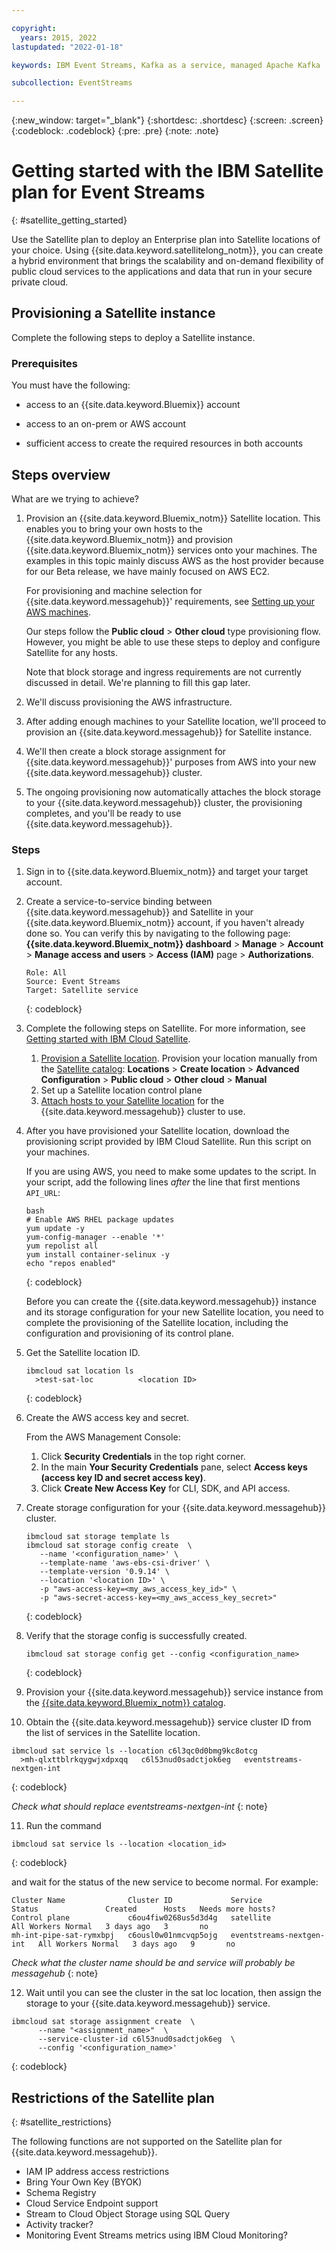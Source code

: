 ```yaml
---

copyright:
  years: 2015, 2022
lastupdated: "2022-01-18"

keywords: IBM Event Streams, Kafka as a service, managed Apache Kafka

subcollection: EventStreams

---
```


{:new_window: target="_blank"}
{:shortdesc: .shortdesc}
{:screen: .screen}
{:codeblock: .codeblock}
{:pre: .pre}
{:note: .note}


# Getting started with the IBM Satellite plan for Event Streams
{: #satellite_getting_started}

Use the Satellite plan to deploy an Enterprise plan into Satellite locations of your choice. Using {{site.data.keyword.satellitelong_notm}}, you can create a hybrid environment that brings the scalability and on-demand flexibility of public cloud services to the applications and data that run in your secure private cloud. 

## Provisioning a Satellite instance

Complete the following steps to deploy a Satellite instance. 

### Prerequisites

You must have the following: 
* access to an {{site.data.keyword.Bluemix}} account

* access to an on-prem or AWS account

* sufficient access to create the required resources in both accounts

## Steps overview

What are we trying to achieve?

1. Provision an {{site.data.keyword.Bluemix_notm}} Satellite location. This enables you to bring your own hosts to the {{site.data.keyword.Bluemix_notm}} and provision {{site.data.keyword.Bluemix_notm}} services onto your machines. The examples in this topic mainly discuss AWS as the host provider because for our Beta release, we have mainly focused on AWS EC2.

   For provisioning and machine selection for {{site.data.keyword.messagehub}}' requirements, see [Setting up your AWS machines](/docs/EventStreams?topic=EventStreams-aws).

   Our steps follow the **Public cloud** > **Other cloud** type provisioning flow. However, you might be able to use these steps to deploy and configure Satellite for any hosts.

   Note that block storage and ingress requirements are not currently discussed in detail. We're planning to fill this gap later.

2. We'll discuss provisioning the AWS infrastructure.

3. After adding enough machines to your Satellite location, we'll proceed to provision an {{site.data.keyword.messagehub}} for Satellite instance.

4. We'll then create a block storage assignment for {{site.data.keyword.messagehub}}' purposes from AWS into your new {{site.data.keyword.messagehub}} cluster.

5. The ongoing provisioning now automatically attaches the block storage to your {{site.data.keyword.messagehub}} cluster, the provisioning completes, and you'll be ready to use {{site.data.keyword.messagehub}}.



### Steps

1. Sign in to {{site.data.keyword.Bluemix_notm}} and target your target account.
2. Create a service-to-service binding between {{site.data.keyword.messagehub}} and Satellite in your {{site.data.keyword.Bluemix_notm}} account, if you haven't already done so. You can verify this by navigating to the following page: **{{site.data.keyword.Bluemix_notm}} dashboard** > **Manage** > **Account** > **Manage access and users** > **Access (IAM)** page > **Authorizations**.

   ```
   Role: All
   Source: Event Streams
   Target: Satellite service
   ```
   {: codeblock}

3. Complete the following steps on Satellite. For more information, see [Getting started with IBM Cloud Satellite](/docs/satellite?topic=satellite-getting-started).
   1. [Provision a Satellite location](/docs/satellite-working?topic=satellite-working-getting-started#create-location).
   Provision your location manually from the [Satellite catalog](https://cloud.ibm.com/satellite/): **Locations** > **Create location** > **Advanced Configuration** > **Public cloud** > **Other cloud** > **Manual**
   2. Set up a Satellite location control plane 
   3. [Attach hosts to your Satellite location](/docs/satellite?topic=satellite-getting-started#attach-hosts-to-location) for the {{site.data.keyword.messagehub}} cluster to use.
4. After you have provisioned your Satellite location, download the provisioning script provided by IBM Cloud Satellite. Run this script on your machines.

   If you are using AWS, you need to make some updates to the script. In your script, add the following lines *after* the line that first mentions `API_URL`:

   ```
   bash
   # Enable AWS RHEL package updates
   yum update -y
   yum-config-manager --enable '*'
   yum repolist all
   yum install container-selinux -y
   echo "repos enabled"
   ```
   {: codeblock}

   Before you can create the {{site.data.keyword.messagehub}} instance and its storage configuration for your new Satellite location, you need to complete the provisioning of the Satellite location, including the configuration and provisioning of its control plane. 

5. Get the Satellite location ID.

   ```
   ibmcloud sat location ls
     >test-sat-loc          <location ID>
   ```
   {: codeblock}

6. Create the AWS access key and secret. 

   From the AWS Management Console:
   1. Click **Security Credentials** in the top right corner. 
   2. In the main **Your Security Credentials** pane, select **Access keys (access key ID and secret access key)**. 
   3. Click **Create New Access Key** for CLI, SDK, and API access.
7. Create storage configuration for your {{site.data.keyword.messagehub}} cluster.

   ```
   ibmcloud sat storage template ls
   ibmcloud sat storage config create  \
      --name '<configuration_name>' \
      --template-name 'aws-ebs-csi-driver' \
      --template-version '0.9.14' \
      --location '<location ID>' \
      -p "aws-access-key=<my_aws_access_key_id>" \
      -p "aws-secret-access-key=<my_aws_access_key_secret>"
   ```
   {: codeblock}

8. Verify that the storage config is successfully created.

   ```
   ibmcloud sat storage config get --config <configuration_name>
   ```
   {: codeblock}

9. Provision your {{site.data.keyword.messagehub}} service instance from the [{{site.data.keyword.Bluemix_notm}} catalog](https://cloud.ibm.com/catalog/event-streams). 

10. Obtain the {{site.data.keyword.messagehub}} service cluster ID from the list of services in the Satellite location.

   ```
   ibmcloud sat service ls --location c6l3qc0d0bmg9kc8otcg
     >mh-qlxttblrkqygwjxdpxqq   c6l53nud0sadctjok6eg   eventstreams-nextgen-int 
   ```
   {: codeblock}

   _Check what should replace eventstreams-nextgen-int_
   {: note}

11. Run the command 

   ```
   ibmcloud sat service ls --location <location_id> 
   ```
   {: codeblock}

   and wait for the status of the new service to become normal. For example:

   ```
   Cluster Name              Cluster ID             Service                    Status               Created      Hosts   Needs more hosts?
   Control plane             c6ou4fiw0268us5d3d4g   satellite                  All Workers Normal   3 days ago   3       no
   mh-int-pipe-sat-rymxbpj   c6ousl0w01nmcvqp5ojg   eventstreams-nextgen-int   All Workers Normal   3 days ago   9       no
   ```

   _Check what the cluster name should be and service will probably be messagehub_
   {: note}

12. Wait until you can see the cluster in the sat loc location, then assign the storage to your {{site.data.keyword.messagehub}} service.

   ```
   ibmcloud sat storage assignment create  \
         --name "<assignment_name>"  \
         --service-cluster-id c6l53nud0sadctjok6eg  \
         --config '<configuration_name>'
```
   {: codeblock}

## Restrictions of the Satellite plan
{: #satellite_restrictions}

The following functions are not supported on the Satellite plan for {{site.data.keyword.messagehub}}.

* IAM IP address access restrictions
* Bring Your Own Key (BYOK)
* Schema Registry
* Cloud Service Endpoint support
* Stream to Cloud Object Storage using SQL Query
* Activity tracker?
* Monitoring Event Streams metrics using IBM Cloud Monitoring?

